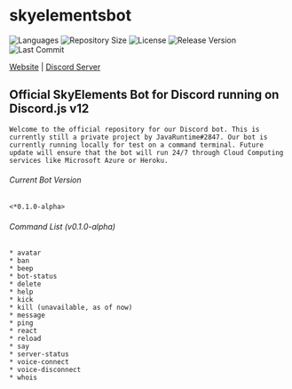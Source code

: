 # skyelementsbot

![Languages](https://img.shields.io/github/languages/top/javaruntimemc/skyelementsbot) ![Repository Size](https://img.shields.io/github/repo-size/javaruntimemc/skyelementsbot) ![License](https://img.shields.io/github/license/javaruntimemc/skyelementsbot) ![Release Version](https://img.shields.io/github/v/release/javaruntimemc/skyelementsbot?include_prereleases) ![Last Commit](https://img.shields.io/github/last-commit/javaruntimemc/skyelementsbot)

[Website](https://skyelements.weebly.com/) | [Discord Server](https://discord.gg/2YSCcK2Bbn/)

## Official SkyElements Bot for Discord running on Discord.js v12

```
Welcome to the official repository for our Discord bot. This is currently still a private project by JavaRuntime#2847. Our bot is currently running locally for test on a command terminal. Future update will ensure that the bot will run 24/7 through Cloud Computing services like Microsoft Azure or Heroku.
```

###### Current Bot Version
`<*0.1.0-alpha>`

###### Command List (v0.1.0-alpha)

```
* avatar
* ban
* beep
* bot-status
* delete
* help
* kick
* kill (unavailable, as of now)
* message
* ping
* react
* reload
* say
* server-status
* voice-connect
* voice-disconnect
* whois
```

###### 

